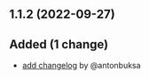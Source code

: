 ## 1.1.2 (2022-09-27)

## Added (1 change)

- [add changelog](kchat/desktop@5f664f2b258843633350f0c271a8b384eddbf390) by @antonbuksa
